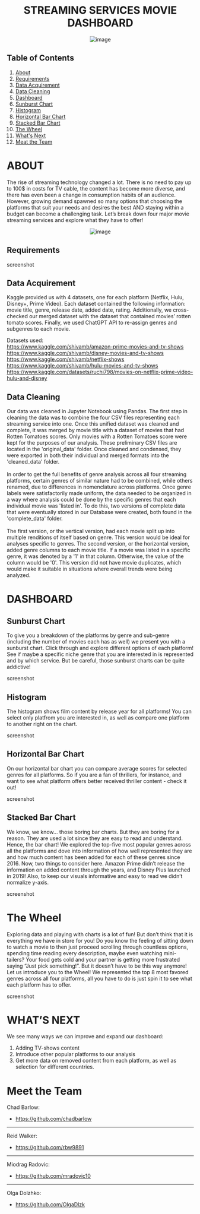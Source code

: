 <h1 align="center"> STREAMING SERVICES MOVIE DASHBOARD </h1> 

<p align="center">
  <img src="https://user-images.githubusercontent.com/74025870/230246133-9bb16fbb-3f4b-4063-982e-4180e8b32499.PNG" alt="image"/>
</p>


## Table of Contents
1. [About](#about)
2. [Requirements](#requirements)
3. [Data Acquirement](#dataacq)
4. [Data Cleaning](#dataclean)
5. [Dashboard](#dashboard)
6. [Sunburst Chart](#sun)
7. [Histogram](#curve)
8. [Horizontal Bar Chart](#tomato)
9. [Stacked Bar Chart](#stacked)
10. [The Wheel](#wheel)
11. [What's Next](#future)
12. [Meat the Team](#team)


<a name="about"></a>
# ABOUT

The rise of streaming technology changed a lot. There is no need to pay up to 100$ in costs for TV cable, the content has become more diverse, and there has even been a change in consumption habits of an audience. However, growing demand spawned so many options that choosing the platforms that suit your needs and desires the best AND staying within a budget can become a challenging task. Let’s break down four major movie streaming services and explore what they have to offer! 

<p align="center">
  <img src="https://user-images.githubusercontent.com/74025870/230246176-296f0151-a603-4c99-8235-7950f976bfd2.PNG" alt="image"/>
</p>


<a name="requirements"></a>
## Requirements 

screenshot

<a name="dataacq"></a>
## Data Acquirement

Kaggle provided us with 4 datasets, one for each platform (Netflix, Hulu, Disney+, Prime Video). Each dataset contained the following information: movie title, genre, release date, added date, rating.
Additionally, we cross-checked our merged dataset with the dataset that contained movies’ rotten tomato scores. Finally, we used ChatGPT API to re-assign genres and subgenres to each movie. 

Datasets used:<br>
https://www.kaggle.com/shivamb/amazon-prime-movies-and-tv-shows<br>
https://www.kaggle.com/shivamb/disney-movies-and-tv-shows<br>
https://www.kaggle.com/shivamb/netflix-shows<br>
https://www.kaggle.com/shivamb/hulu-movies-and-tv-shows<br>
https://www.kaggle.com/datasets/ruchi798/movies-on-netflix-prime-video-hulu-and-disney<br>


<a name="dataclean"></a>
## Data Cleaning

Our data was cleaned in Jupyter Notebook using Pandas. The first step in cleaning the data was to combine the four CSV files representing each streaming service into one. Once this unified dataset was cleaned and complete, it was merged by movie title with a dataset of movies that had Rotten Tomatoes scores. Only movies with a Rotten Tomatoes score were kept for the purposes of our analysis. These preliminary CSV files are located in the 'original_data' folder. Once cleaned and condensed, they were exported in both their individual and merged formats into the 'cleaned_data' folder.<br><br>
In order to get the full benefits of genre analysis across all four streaming platforms, certain genres of similar nature had to be combined, while others renamed, due to differences in nomenclature across platforms. Once genre labels were satisfactorily made uniform, the data needed to be organized in a way where analysis could be done by the specific genres that each individual movie was 'listed in'. To do this, two versions of complete data that were eventually stored in our Database were created, both found in the 'complete_data' folder.<br><br>
The first version, or the vertical version, had each movie split up into multiple renditions of itself based on genre. This version would be ideal for analyses specific to genres. The second version, or the horizontal version, added genre columns to each movie title. If a movie was listed in a specific genre, it was denoted by a '1' in that column. Otherwise, the value of the column would be '0'. This version did not have movie duplicates, which would make it suitable in situations where overall trends were being analyzed.


<a name="dashboard"></a>
# DASHBOARD


<a name="sun"></a>
## Sunburst Chart

To give you a breakdown of the platforms by genre and sub-genre (including the number of movies each has as well) we present you with a sunburst chart. Click through and explore different options of each platform! See if maybe a specific niche genre that you are interested in is represented and by which service. But be careful, those sunburst charts can be quite addictive! 

screenshot

<a name="curve"></a>
## Histogram
The histogram shows film content by release year for all platforms! You can select only platfrom you are interested in, as well as compare one platform to another right on the chart. 


screenshot

<a name="tomato"></a>
## Horizontal Bar Chart
On our horizontal bar chart you can compare average scores for selected genres for all platforms. So if you are a fan of thrillers, for instance, and want to see what platform offers better received thriller content - check it out! 


screenshot


<a name="stacked"></a>
## Stacked Bar Chart

We know, we know… those boring bar charts. But they are boring for a reason. They are used a lot since they are easy to read and understand. Hence, the bar chart! We explored the top-five most popular genres across all the platforms and dove into information of how well represented they are and how much content has been added for each of these genres since 2016. Now, two things to consider here. Amazon Prime didn’t release the information on added content through the years, and Disney Plus launched in 2019! Also, to keep our visuals informative and easy to read we didn’t normalize y-axis. 


screenshot


<a name="wheel"></a>
# The Wheel 

Exploring data and playing with charts is a lot of fun! But don’t think that it is everything we have in store for you!
Do you know the feeling of sitting down to watch a movie to then just proceed scrolling through countless options, spending time reading every description, maybe even watching mini-tailers? Your food gets cold and your partner is getting more frustrated saying “Just pick something!”. But it doesn’t have to be this way anymore! Let us introduce you to the Wheel! We represented the top 8 most favored genres across all four platforms, all you have to do is just spin it to see what each platform has to offer. 


screenshot


<a name="future"></a>
# WHAT’S NEXT

We see many ways we can improve and expand our dashboard:
1. Adding TV-shows content
2. Introduce other popular platforms to our analysis 
3. Get more data on removed content from each platform, as well as selection for different countries. 

<a name="team"></a>
# Meet the Team

Chad Barlow:
* https://github.com/chadbarlow
<hr>

Reid Walker:
* https://github.com/rbw9891
<hr>

Miodrag Radovic:
* https://github.com/mradovic10
<hr>

Olga Dolzhko:
* https://github.com/OlgaDlzk

